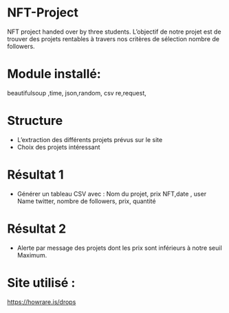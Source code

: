 # NFT-Project
NFT project handed over by three students.
L’objectif de notre projet est de trouver des projets rentables à travers nos critères de sélection nombre de followers.
# Module installé:  
beautifulsoup ,time, json,random, csv re,request,
# Structure 
-	L’extraction des différents projets prévus sur le site 
-	Choix des projets intéressant 
# Résultat 1
-	Générer un tableau CSV avec :
Nom du projet, prix NFT,date , user Name twitter, nombre de followers, prix, quantité 
# Résultat 2 
-	Alerte par message des projets dont les prix sont inférieurs à notre seuil 
Maximum.
# Site utilisé :
https://howrare.is/drops 
